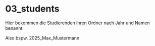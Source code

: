 # 03_students
Hier bekommen die Studierenden ihren Ordner nach Jahr und Namen benannt.

Also bspw. 2025_Max_Mustermann